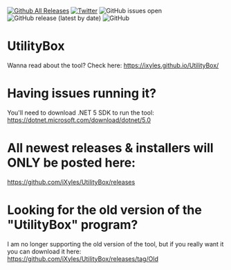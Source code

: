 [![Github All Releases](https://img.shields.io/github/downloads/iXyles/UtilityBox/total.svg)]()
[![Twitter](https://img.shields.io/twitter/url/https/twitter.com/cloudposse.svg?style=social&label=Follow%20iXyles)](https://twitter.com/iXyles)
![GitHub issues open](https://img.shields.io/github/issues/iXyles/UtilityBox.svg?maxAge=2592000000)
![GitHub release (latest by date)](https://img.shields.io/github/v/release/ixyles/Utilitybox)
![GitHub](https://img.shields.io/github/license/iXyles/UtilityBox)

# UtilityBox
Wanna read about the tool? Check here: https://ixyles.github.io/UtilityBox/

# Having issues running it?
You'll need to download .NET 5 SDK to run the tool: https://dotnet.microsoft.com/download/dotnet/5.0

# All newest releases & installers will ONLY be posted here: 
https://github.com/iXyles/UtilityBox/releases

# Looking for the old version of the "UtilityBox" program?
I am no longer supporting the old version of the tool, but if you really want it you can download it here: https://github.com/iXyles/UtilityBox/releases/tag/Old
